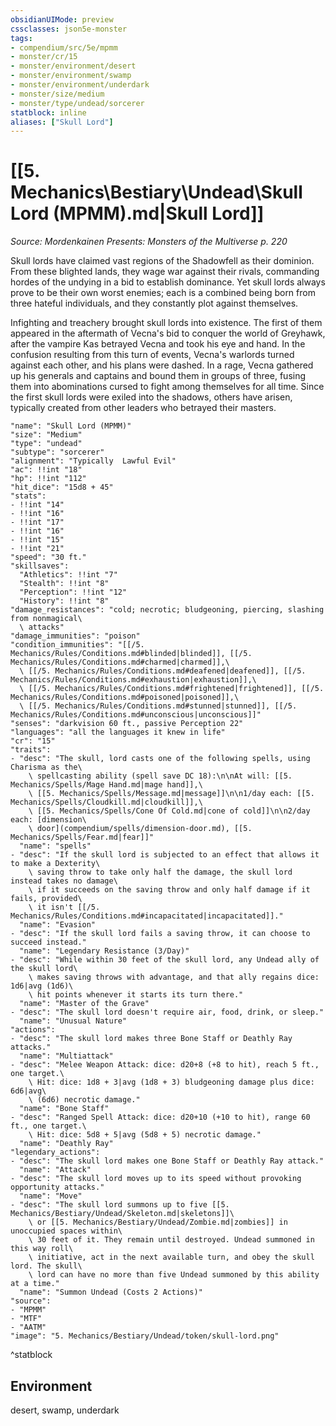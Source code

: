```yaml
---
obsidianUIMode: preview
cssclasses: json5e-monster
tags:
- compendium/src/5e/mpmm
- monster/cr/15
- monster/environment/desert
- monster/environment/swamp
- monster/environment/underdark
- monster/size/medium
- monster/type/undead/sorcerer
statblock: inline
aliases: ["Skull Lord"]
---
```

# [[5. Mechanics\Bestiary\Undead\Skull Lord (MPMM).md|Skull Lord]]
*Source: Mordenkainen Presents: Monsters of the Multiverse p. 220*  

Skull lords have claimed vast regions of the Shadowfell as their dominion. From these blighted lands, they wage war against their rivals, commanding hordes of the undying in a bid to establish dominance. Yet skull lords always prove to be their own worst enemies; each is a combined being born from three hateful individuals, and they constantly plot against themselves.

Infighting and treachery brought skull lords into existence. The first of them appeared in the aftermath of Vecna's bid to conquer the world of Greyhawk, after the vampire Kas betrayed Vecna and took his eye and hand. In the confusion resulting from this turn of events, Vecna's warlords turned against each other, and his plans were dashed. In a rage, Vecna gathered up his generals and captains and bound them in groups of three, fusing them into abominations cursed to fight among themselves for all time. Since the first skull lords were exiled into the shadows, others have arisen, typically created from other leaders who betrayed their masters.

```statblock
"name": "Skull Lord (MPMM)"
"size": "Medium"
"type": "undead"
"subtype": "sorcerer"
"alignment": "Typically  Lawful Evil"
"ac": !!int "18"
"hp": !!int "112"
"hit_dice": "15d8 + 45"
"stats":
- !!int "14"
- !!int "16"
- !!int "17"
- !!int "16"
- !!int "15"
- !!int "21"
"speed": "30 ft."
"skillsaves":
  "Athletics": !!int "7"
  "Stealth": !!int "8"
  "Perception": !!int "12"
  "History": !!int "8"
"damage_resistances": "cold; necrotic; bludgeoning, piercing, slashing from nonmagical\
  \ attacks"
"damage_immunities": "poison"
"condition_immunities": "[[/5. Mechanics/Rules/Conditions.md#blinded|blinded]], [[/5. Mechanics/Rules/Conditions.md#charmed|charmed]],\
  \ [[/5. Mechanics/Rules/Conditions.md#deafened|deafened]], [[/5. Mechanics/Rules/Conditions.md#exhaustion|exhaustion]],\
  \ [[/5. Mechanics/Rules/Conditions.md#frightened|frightened]], [[/5. Mechanics/Rules/Conditions.md#poisoned|poisoned]],\
  \ [[/5. Mechanics/Rules/Conditions.md#stunned|stunned]], [[/5. Mechanics/Rules/Conditions.md#unconscious|unconscious]]"
"senses": "darkvision 60 ft., passive Perception 22"
"languages": "all the languages it knew in life"
"cr": "15"
"traits":
- "desc": "The skull, lord casts one of the following spells, using Charisma as the\
    \ spellcasting ability (spell save DC 18):\n\nAt will: [[5. Mechanics/Spells/Mage Hand.md|mage hand]],\
    \ [[5. Mechanics/Spells/Message.md|message]]\n\n1/day each: [[5. Mechanics/Spells/Cloudkill.md|cloudkill]],\
    \ [[5. Mechanics/Spells/Cone Of Cold.md|cone of cold]]\n\n2/day each: [dimension\
    \ door](compendium/spells/dimension-door.md), [[5. Mechanics/Spells/Fear.md|fear]]"
  "name": "spells"
- "desc": "If the skull lord is subjected to an effect that allows it to make a Dexterity\
    \ saving throw to take only half the damage, the skull lord instead takes no damage\
    \ if it succeeds on the saving throw and only half damage if it fails, provided\
    \ it isn't [[/5. Mechanics/Rules/Conditions.md#incapacitated|incapacitated]]."
  "name": "Evasion"
- "desc": "If the skull lord fails a saving throw, it can choose to succeed instead."
  "name": "Legendary Resistance (3/Day)"
- "desc": "While within 30 feet of the skull lord, any Undead ally of the skull lord\
    \ makes saving throws with advantage, and that ally regains dice: 1d6|avg (1d6)\
    \ hit points whenever it starts its turn there."
  "name": "Master of the Grave"
- "desc": "The skull lord doesn't require air, food, drink, or sleep."
  "name": "Unusual Nature"
"actions":
- "desc": "The skull lord makes three Bone Staff or Deathly Ray attacks."
  "name": "Multiattack"
- "desc": "Melee Weapon Attack: dice: d20+8 (+8 to hit), reach 5 ft., one target.\
    \ Hit: dice: 1d8 + 3|avg (1d8 + 3) bludgeoning damage plus dice: 6d6|avg\
    \ (6d6) necrotic damage."
  "name": "Bone Staff"
- "desc": "Ranged Spell Attack: dice: d20+10 (+10 to hit), range 60 ft., one target.\
    \ Hit: dice: 5d8 + 5|avg (5d8 + 5) necrotic damage."
  "name": "Deathly Ray"
"legendary_actions":
- "desc": "The skull lord makes one Bone Staff or Deathly Ray attack."
  "name": "Attack"
- "desc": "The skull lord moves up to its speed without provoking opportunity attacks."
  "name": "Move"
- "desc": "The skull lord summons up to five [[5. Mechanics/Bestiary/Undead/Skeleton.md|skeletons]]\
    \ or [[5. Mechanics/Bestiary/Undead/Zombie.md|zombies]] in unoccupied spaces within\
    \ 30 feet of it. They remain until destroyed. Undead summoned in this way roll\
    \ initiative, act in the next available turn, and obey the skull lord. The skull\
    \ lord can have no more than five Undead summoned by this ability at a time."
  "name": "Summon Undead (Costs 2 Actions)"
"source":
- "MPMM"
- "MTF"
- "AATM"
"image": "5. Mechanics/Bestiary/Undead/token/skull-lord.png"
```
^statblock

## Environment

desert, swamp, underdark
